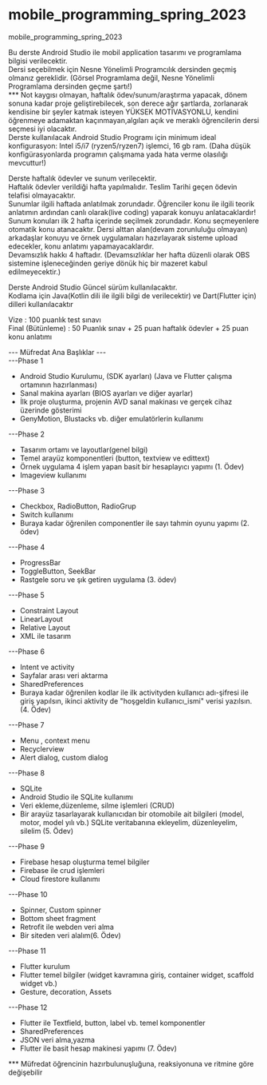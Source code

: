 # mobile_programming_spring_2023
mobile_programming_spring_2023

Bu derste Android Studio ile mobil application tasarımı ve programlama bilgisi verilecektir.<br>
Dersi seçebilmek için Nesne Yönelimli Programcılık dersinden geçmiş olmanız gereklidir. (Görsel Programlama değil, Nesne Yönelimli Programlama dersinden geçme şartı!)<br>
*** Not kaygısı olmayan, haftalık ödev/sunum/araştırma yapacak, dönem sonuna kadar proje geliştirebilecek, son derece ağır şartlarda, zorlanarak kendisine bir şeyler katmak isteyen YÜKSEK MOTİVASYONLU, kendini öğrenmeye adamaktan kaçınmayan,algıları açık ve meraklı öğrencilerin dersi seçmesi iyi olacaktır.<br> 
Derste kullanılacak Android Studio Programı için minimum ideal konfigurasyon: Intel i5/i7 (ryzen5/ryzen7) işlemci, 16 gb ram. (Daha düşük konfigürasyonlarda programın çalışmama yada hata verme olasılığı mevcuttur!)<br>

Derste haftalık ödevler ve sunum verilecektir.<br>
Haftalık ödevler verildiği hafta yapılmalıdır. Teslim Tarihi geçen ödevin telafisi olmayacaktır.<br>
Sunumlar ilgili haftada anlatılmak zorundadır. Öğrenciler konu ile ilgili teorik anlatımın ardından canlı olarak(live coding) yaparak konuyu anlatacaklardır! Sunum konuları ilk 2 hafta içerinde seçilmek zorundadır. Konu seçmeyenlere otomatik konu atanacaktır. Dersi alttan alan(devam zorunluluğu olmayan) arkadaşlar konuyu ve örnek uygulamaları hazırlayarak sisteme upload edecekler, konu anlatımı yapamayacaklardır.<br>
Devamsızlık hakkı 4 haftadır. (Devamsızlıklar her hafta düzenli olarak OBS sistemine işleneceğinden geriye dönük hiç bir mazeret kabul edilmeyecektir.)<br>

Derste Android Studio Güncel sürüm kullanılacaktır. <br>
Kodlama için Java(Kotlin dili ile ilgili bilgi de verilecektir) ve Dart(Flutter için) dilleri kullanılacaktır<br>

Vize : 100 puanlık test sınavı<br>
Final (Bütünleme) : 50 Puanlık sınav + 25 puan haftalık ödevler + 25 puan konu anlatımı<br>

--- Müfredat Ana Başlıklar ---<br>
---Phase 1<br>
* Android Studio Kurulumu, (SDK ayarları) (Java ve Flutter çalışma ortamının hazırlanması)<br>
* Sanal makina ayarları (BIOS ayarları ve diğer ayarlar)<br>
* İlk proje oluşturma, projenin AVD sanal makinası ve gerçek cihaz üzerinde gösterimi<br>
* GenyMotion, Blustacks vb. diğer emulatörlerin kullanımı<br>

---Phase 2<br>
* Tasarım ortamı ve layoutlar(genel bilgi)<br>
* Temel arayüz komponentleri (button, textview ve edittext)<br>
* Örnek uygulama 4 işlem yapan basit bir hesaplayıcı yapımı (1. Ödev)<br>
* Imageview kullanımı<br>

---Phase 3<br>
* Checkbox, RadioButton, RadioGrup<br>
* Switch kullanımı<br>
* Buraya kadar öğrenilen componentler ile sayı tahmin oyunu yapımı (2. ödev)<br>

---Phase 4<br>
* ProgressBar<br>
* ToggleButton, SeekBar<br>
* Rastgele soru ve şık getiren uygulama (3. ödev)<br>

---Phase 5<br>
* Constraint Layout<br>
* LinearLayout<br>
* Relative Layout<br>
* XML ile tasarım<br>

---Phase 6<br>
* Intent ve activity<br>
* Sayfalar arası veri aktarma<br>
* SharedPreferences<br>
* Buraya kadar öğrenilen kodlar ile ilk activityden kullanıcı adı-şifresi ile giriş yapılsın, ikinci aktivity de "hoşgeldin kullanıcı_ismi" verisi yazılsın. (4. Ödev)<br>

---Phase 7<br>
* Menu , context menu<br>
* Recyclerview<br>
* Alert dialog, custom dialog<br>

---Phase 8<br>
* SQLite<br>
* Android Studio ile SQLite kullanımı<br>
* Veri ekleme,düzenleme, silme işlemleri (CRUD)<br>
* Bir arayüz tasarlayarak kullanıcıdan bir otomobile ait bilgileri (model, motor, model yılı vb.) SQLite veritabanına ekleyelim, düzenleyelim, silelim (5. Ödev)<br>

---Phase 9<br>
* Firebase hesap oluşturma temel bilgiler<br>
* Firebase ile crud işlemleri<br>
* Cloud firestore kullanımı<br>

---Phase 10<br>
* Spinner, Custom spinner<br>
* Bottom sheet fragment<br>
* Retrofit ile webden veri alma<br>
* Bir siteden veri alalım(6. Ödev)<br>

---Phase 11<br>
* Flutter kurulum<br>
* Flutter temel bilgiler (widget kavramına giriş, container widget, scaffold widget vb.)<br>
* Gesture, decoration, Assets<br>

---Phase 12<br>
* Flutter ile Textfield, button, label vb. temel komponentler<br>
* SharedPreferences<br>
* JSON veri alma,yazma<br>
* Flutter ile basit hesap makinesi yapımı (7. Ödev)<br>

*** Müfredat öğrencinin hazırbulunuşluğuna, reaksiyonuna ve ritmine göre değişebilir
